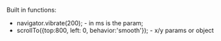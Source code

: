 Built in functions:

- navigator.vibrate(200); - in ms is the param;
- scrollTo({top:800, left: 0, behavior:'smooth'}); - x/y params or object